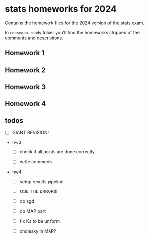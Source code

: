 # stats homeworks for 2024
Contains the homework files for the 2024 version of the stats exam.

In `consegna-ready` folder you'll find the homeworks stripped of the comments and descriptions.

## Homework 1
## Homework 2
## Homework 3
## Homework 4


## todos

- [ ] GIANT REVISION!

- hw2
    - [ ] check if all points are done correctly
    - [ ] write comments


- hw4
    - [ ] setup results pipeline
    - [ ] USE THE ERROR!!!
    - [ ] do sgd
    - [ ] do MAP part
    - [ ] fix Ks to be uniform
    - [ ] cholesky in MAP?



